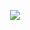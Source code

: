 <p align="center"><img src="https://wasd171.github.io/chatinder/assets/icons/icon-small.png"></p>
<p>&nbsp;</p>